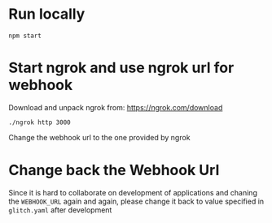# Run locally

`npm start`

# Start ngrok and use ngrok url for webhook

Download and unpack ngrok from: https://ngrok.com/download

`./ngrok http 3000`

Change the webhook url to the one provided by ngrok

# Change back the Webhook Url

Since it is hard to collaborate on development of applications and chaning the `WEBHOOK_URL` again and again, please change it back to value specified in `glitch.yaml` after development
